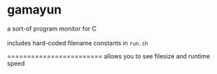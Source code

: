 gamayun
========================
a sort-of program monitor for C </br></br>
includes hard-coded filename constants in `run.sh`

========================
allows you to see filesize and runtime speed
